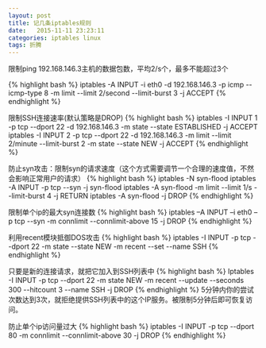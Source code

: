 ```yaml
---
layout: post
title: 记几条iptables规则
date:   2015-11-11 23:23:11
categories: iptables linux
tags: 折腾
---
```



限制ping 192.168.146.3主机的数据包数，平均2/s个，最多不能超过3个

{% highlight bash %}
iptables -A INPUT -i eth0 -d 192.168.146.3 -p icmp --icmp-type 8 -m limit --limit 2/second --limit-burst 3 -j ACCEPT
{% endhighlight %}

限制SSH连接速率(默认策略是DROP)
{% highlight bash %}
iptables -I INPUT 1 -p tcp --dport 22 -d 192.168.146.3 -m state --state ESTABLISHED -j ACCEPT
iptables -I INPUT 2 -p tcp --dport 22 -d 192.168.146.3 -m limit --limit 2/minute --limit-burst 2 -m state --state NEW -j ACCEPT
{% endhighlight %}

防止syn攻击：限制syn的请求速度（这个方式需要调节一个合理的速度值，不然会影响正常用户的请求）
{% highlight bash %}
iptables -N syn-flood
iptables -A INPUT -p tcp --syn -j syn-flood
iptables -A syn-flood -m limit --limit 1/s --limit-burst 4 -j RETURN
iptables -A syn-flood -j DROP
{% endhighlight %}

限制单个ip的最大syn连接数
{% highlight bash %}
iptables –A INPUT –i eth0 –p tcp --syn -m connlimit --connlimit-above 15 -j DROP
{% endhighlight %}

利用recent模块抵御DOS攻击
{% highlight bash %}
iptables -I INPUT -p tcp --dport 22 -m state --state NEW -m recent --set --name SSH
{% endhighlight %}

只要是新的连接请求，就把它加入到SSH列表中
{% highlight bash %}
Iptables -I INPUT -p tcp --dport 22 -m state NEW -m recent --update --seconds 300 --hitcount 3 --name SSH -j DROP
{% endhighlight %}
5分钟内你的尝试次数达到3次，就拒绝提供SSH列表中的这个IP服务。被限制5分钟后即可恢复访问。


防止单个ip访问量过大
{% highlight bash %}
iptables -I INPUT -p tcp --dport 80 -m connlimit --connlimit-above 30 -j DROP
{% endhighlight %}
